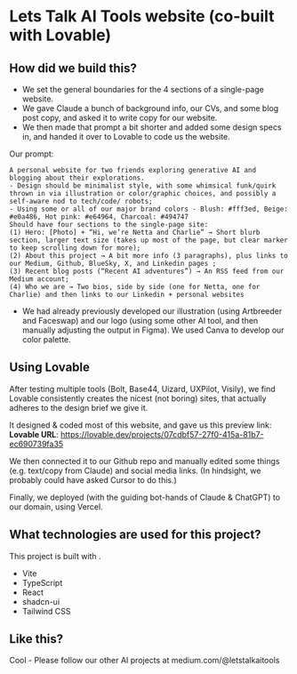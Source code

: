 # Lets Talk AI Tools website (co-built with Lovable)

## How did we build this?
- We set the general boundaries for the 4 sections of a single-page website.
- We gave Claude a bunch of background info, our CVs, and some blog post copy, and asked it to write copy for our website. 
- We then made that prompt a bit shorter and added some design specs in, and handed it over to Lovable to code us the website.

Our prompt: 
```
A personal website for two friends exploring generative AI and blogging about their explorations.
- Design should be minimalist style, with some whimsical funk/quirk thrown in via illustration or color/graphic choices, and possibly a self-aware nod to tech/code/ robots;
- Using some or all of our major brand colors - Blush: #fff3ed, Beige: #e0a486, Hot pink: #e64964, Charcoal: #494747
Should have four sections to the single-page site: 
(1) Hero: [Photo] + “Hi, we’re Netta and Charlie” → Short blurb section, larger text size (takes up most of the page, but clear marker to keep scrolling down for more);
(2) About this project → A bit more info (3 paragraphs), plus links to our Medium, Github, BlueSky, X, and Linkedin pages ;
(3) Recent blog posts (“Recent AI adventures”) → An RSS feed from our Medium account;
(4) Who we are → Two bios, side by side (one for Netta, one for Charlie) and then links to our Linkedin + personal websites
```


- We had already previously developed our illustration (using Artbreeder and Faceswap) and our logo (using some other AI tool, and then manually adjusting the output in Figma). We used Canva to develop our color palette.

## Using Lovable

After testing multiple tools (Bolt, Base44, Uizard, UXPilot, Visily), we find Lovable consistently creates the nicest (not boring) sites, that actually adheres to the design brief we give it. 

It designed & coded most of this website, and gave us this preview link: 
**Lovable URL**: https://lovable.dev/projects/07cdbf57-27f0-415a-81b7-ec690739fa35

We then connected it to our Github repo and manually edited some things (e.g. text/copy from Claude) and social media links. (In hindsight, we probably could have asked Cursor to do this.)

Finally, we deployed (with the guiding bot-hands of Claude & ChatGPT) to our domain, using Vercel. 


## What technologies are used for this project?

This project is built with .

- Vite
- TypeScript
- React
- shadcn-ui
- Tailwind CSS


## Like this?

Cool - Please follow our other AI projects at medium.com/@letstalkaitools

